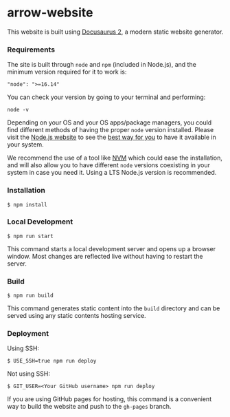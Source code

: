 # arrow-website

This website is built using [Docusaurus 2](https://docusaurus.io/), a modern static website generator.


### Requirements

The site is built through `node` and `npm` (included in Node.js), and the minimum version required for it to work is:

```
"node": ">=16.14"
```

You can check your version by going to your terminal and performing:

```
node -v
```

Depending on your OS and your OS apps/package managers, you could find different methods of having the proper `node` version installed. Please visit the [Node.js website](https://nodejs.org) to see the [best way for you](https://nodejs.org/en/download/) to have it available in your system.

We recommend the use of a tool like [NVM](https://github.com/nvm-sh/nvm) which could ease the installation, and will also allow you to have different `node` versions coexisting in your system in case you need it. Using a LTS Node.js version is recommended.


### Installation

```
$ npm install
```

### Local Development

```
$ npm run start
```

This command starts a local development server and opens up a browser window. Most changes are reflected live without having to restart the server.

### Build

```
$ npm run build
```

This command generates static content into the `build` directory and can be served using any static contents hosting service.

### Deployment

Using SSH:

```
$ USE_SSH=true npm run deploy
```

Not using SSH:

```
$ GIT_USER=<Your GitHub username> npm run deploy
```

If you are using GitHub pages for hosting, this command is a convenient way to build the website and push to the `gh-pages` branch.
